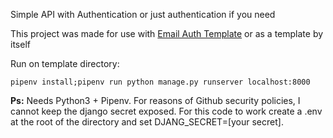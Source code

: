 Simple API with Authentication or just authentication if you need

This project was made for use with [Email Auth Template](https://github.com/ThallyssonKlein/EmailAuthAppTemplate) or as a template by itself

Run on template directory:
```
pipenv install;pipenv run python manage.py runserver localhost:8000
```

**Ps:** Needs Python3 + Pipenv. For reasons of Github security policies, I cannot keep the django secret exposed. For this code to work create a .env at the root of the directory and set DJANG_SECRET=[your secret].
